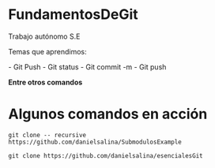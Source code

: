 # FundamentosDeGit
Trabajo autónomo S.E
<p>
Temas que aprendimos:
</p>
- Git Push
- Git status
- Git commit -m
- Git push 

**Entre otros comandos**

# Algunos comandos en acción
```
git clone -- recursive https://github.com/danielsalina/SubmodulosExample

git clone https://github.com/danielsalina/esencialesGit

```
